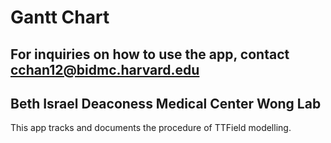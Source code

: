 # Gantt Chart

## For inquiries on how to use the app, contact cchan12@bidmc.harvard.edu

## Beth Israel Deaconess Medical Center Wong Lab

This app tracks and documents the procedure of TTField modelling.

